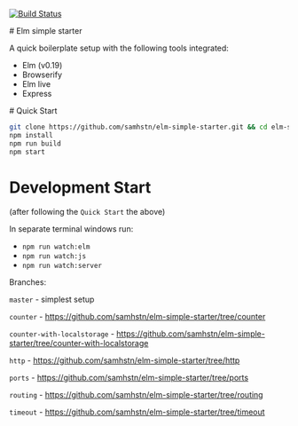 [![Build Status](https://travis-ci.org/samhstn/elm-simple-starter.svg?branch=master)](https://travis-ci.org/samhstn/elm-simple-starter)

# Elm simple starter

A quick boilerplate setup with the following tools integrated:
+ Elm (v0.19)
+ Browserify
+ Elm live
+ Express

# Quick Start

```bash
git clone https://github.com/samhstn/elm-simple-starter.git && cd elm-simple-starter
npm install
npm run build
npm start
```

# Development Start

(after following the `Quick Start` the above)

In separate terminal windows run:

+ `npm run watch:elm`
+ `npm run watch:js`
+ `npm run watch:server`

Branches:

`master` - simplest setup

`counter` - https://github.com/samhstn/elm-simple-starter/tree/counter

`counter-with-localstorage` - https://github.com/samhstn/elm-simple-starter/tree/counter-with-localstorage

`http` - https://github.com/samhstn/elm-simple-starter/tree/http

`ports` - https://github.com/samhstn/elm-simple-starter/tree/ports

`routing` - https://github.com/samhstn/elm-simple-starter/tree/routing

`timeout` - https://github.com/samhstn/elm-simple-starter/tree/timeout
